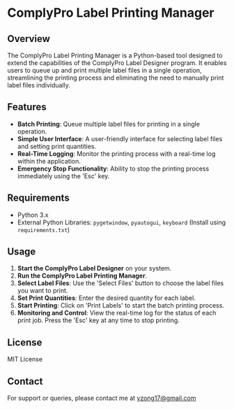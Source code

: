 # ComplyPro Label Printing Manager

## Overview
The ComplyPro Label Printing Manager is a Python-based tool designed to extend the capabilities of the ComplyPro Label Designer program. It enables users to queue up and print multiple label files in a single operation, streamlining the printing process and eliminating the need to manually print label files individually.

## Features
- **Batch Printing**: Queue multiple label files for printing in a single operation.
- **Simple User Interface**: A user-friendly interface for selecting label files and setting print quantities.
- **Real-Time Logging**: Monitor the printing process with a real-time log within the application.
- **Emergency Stop Functionality**: Ability to stop the printing process immediately using the 'Esc' key.

## Requirements
- Python 3.x
- External Python Libraries: `pygetwindow`, `pyautogui`, `keyboard` (Install using `requirements.txt`)

## Usage
1. **Start the ComplyPro Label Designer** on your system.
2. **Run the ComplyPro Label Printing Manager**.
3. **Select Label Files**: Use the 'Select Files' button to choose the label files you want to print.
4. **Set Print Quantities**: Enter the desired quantity for each label.
5. **Start Printing**: Click on 'Print Labels' to start the batch printing process.
6. **Monitoring and Control**: View the real-time log for the status of each print job. Press the 'Esc' key at any time to stop printing.



## License
MIT License

## Contact
For support or queries, please contact me at yzong17@gmail.com

